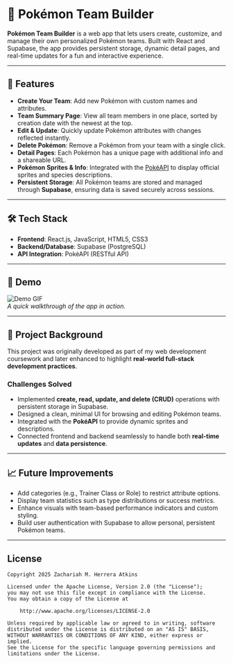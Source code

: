 # 🐾 Pokémon Team Builder

**Pokémon Team Builder** is a web app that lets users create, customize, and manage their own personalized Pokémon teams. Built with React and Supabase, the app provides persistent storage, dynamic detail pages, and real-time updates for a fun and interactive experience.  

---

## 🚀 Features

- **Create Your Team**: Add new Pokémon with custom names and attributes.  
- **Team Summary Page**: View all team members in one place, sorted by creation date with the newest at the top.  
- **Edit & Update**: Quickly update Pokémon attributes with changes reflected instantly.  
- **Delete Pokémon**: Remove a Pokémon from your team with a single click.  
- **Detail Pages**: Each Pokémon has a unique page with additional info and a shareable URL.  
- **Pokémon Sprites & Info**: Integrated with the [PokéAPI](https://pokeapi.co/) to display official sprites and species descriptions.  
- **Persistent Storage**: All Pokémon teams are stored and managed through **Supabase**, ensuring data is saved securely across sessions.  

---

## 🛠️ Tech Stack

- **Frontend**: React.js, JavaScript, HTML5, CSS3  
- **Backend/Database**: Supabase (PostgreSQL)  
- **API Integration**: PokéAPI (RESTful API)  

---

## 📸 Demo

![Demo GIF](./public/demo.gif)  
*A quick walkthrough of the app in action.*  

---

## 📖 Project Background

This project was originally developed as part of my web development coursework and later enhanced to highlight **real-world full-stack development practices**.  

### Challenges Solved
- Implemented **create, read, update, and delete (CRUD)** operations with persistent storage in Supabase.  
- Designed a clean, minimal UI for browsing and editing Pokémon teams.  
- Integrated with the **PokéAPI** to provide dynamic sprites and descriptions.  
- Connected frontend and backend seamlessly to handle both **real-time updates** and **data persistence**.  

---

## 📈 Future Improvements
- Add categories (e.g., Trainer Class or Role) to restrict attribute options.  
- Display team statistics such as type distributions or success metrics.  
- Enhance visuals with team-based performance indicators and custom styling.  
- Build user authentication with Supabase to allow personal, persistent Pokémon teams.  

---

## License

    Copyright 2025 Zachariah M. Herrera Atkins

    Licensed under the Apache License, Version 2.0 (the "License");
    you may not use this file except in compliance with the License.
    You may obtain a copy of the License at

        http://www.apache.org/licenses/LICENSE-2.0

    Unless required by applicable law or agreed to in writing, software
    distributed under the License is distributed on an "AS IS" BASIS,
    WITHOUT WARRANTIES OR CONDITIONS OF ANY KIND, either express or implied.
    See the License for the specific language governing permissions and
    limitations under the License.

